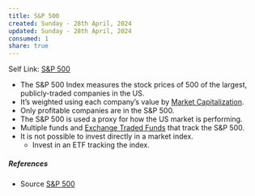 ```yaml
---
title: S&P 500
created: Sunday - 28th April, 2024
updated: Sunday - 28th April, 2024
consumed: 1
share: true
---
```


Self Link: [S&P 500](S&P%20500.md)

* The S&P 500 Index measures the stock prices of 500 of the largest, publicly-traded companies in the US.
* It’s weighted using each company’s value by [Market Capitalization](Market%20Capitalization.md).
* Only profitable companies are in the S&P 500.
* The S&P 500 is used a proxy for how the US market is performing.
* Multiple funds and [Exchange Traded Funds](./Exchange%20Traded%20Funds.md) that track the S&P 500.
* It is not possible to invest directly in a market index.
  * Invest in an ETF tracking the index.

##### References

* Source [S&P 500](https://learn.robinhood.com/articles/7kFFEUv46vmMCmMfLuNiRX/what-is-the-s-and-p-500/)

